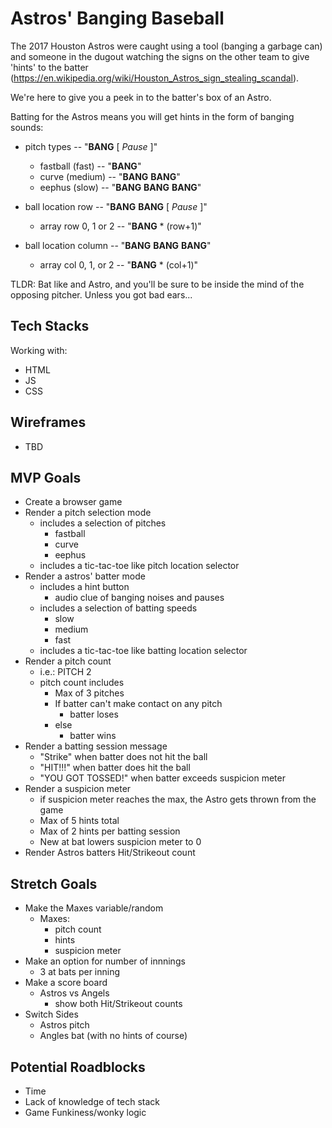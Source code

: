 # Astros' Banging Baseball
The 2017 Houston Astros were caught using a tool (banging a garbage can) and someone in the dugout watching the signs on the other team to give 'hints' to the batter (https://en.wikipedia.org/wiki/Houston_Astros_sign_stealing_scandal).

We're here to give you a peek in to the batter's box of an Astro.

Batting for the Astros means you will get hints in the form of banging sounds:
- pitch types -- "**BANG** [ _Pause_ ]"
    - fastball (fast) -- "**BANG**"
    - curve (medium) -- "**BANG** **BANG**"
    - eephus (slow) -- "**BANG** **BANG** **BANG**"
    
- ball location row -- "**BANG** **BANG** [ _Pause_ ]"
    - array row 0, 1 or 2 -- "**BANG** * (row+1)"
- ball location column -- "**BANG** **BANG** **BANG**"
    - array col 0, 1, or 2 -- "**BANG** * (col+1)"

TLDR: Bat like and Astro, and you'll be sure to be inside the mind of the opposing pitcher. Unless you got bad ears...

## Tech Stacks
Working with:
- HTML
- JS
- CSS

## Wireframes
- TBD

## MVP Goals
- Create a browser game
- Render a pitch selection mode
    - includes a selection of pitches
        - fastball
        - curve
        - eephus
    - includes a tic-tac-toe like pitch location selector
- Render a astros' batter mode
    - includes a hint button
        - audio clue of banging noises and pauses
    - includes a selection of batting speeds
        - slow
        - medium
        - fast
    - includes a tic-tac-toe like batting location selector
- Render a pitch count
    - i.e.: PITCH 2
    - pitch count includes
        - Max of 3 pitches
        - If batter can't make contact on any pitch
            - batter loses
        - else
            - batter wins
- Render a batting session message
    - "Strike" when batter does not hit the ball
    - "HIT!!!" when batter does hit the ball
    - "YOU GOT TOSSED!" when batter exceeds suspicion meter
- Render a suspicion meter
    - if suspicion meter reaches the max, the Astro gets thrown from the game
    - Max of 5 hints total
    - Max of 2 hints per batting session
    - New at bat lowers suspicion meter to 0
- Render Astros batters Hit/Strikeout count

## Stretch Goals
- Make the Maxes variable/random
    - Maxes:
        - pitch count
        - hints
        - suspicion meter
- Make an option for number of innnings
    - 3 at bats per inning
- Make a score board
    - Astros vs Angels
        - show both Hit/Strikeout counts
- Switch Sides
    - Astros pitch
    - Angles bat (with no hints of course)

## Potential Roadblocks
- Time
- Lack of knowledge of tech stack
- Game Funkiness/wonky logic
